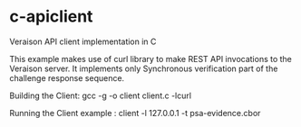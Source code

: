 # c-apiclient
Veraison API client implementation in C

This example makes use of curl library to make REST API invocations to the Veraison server.
It implements only Synchronous verification part of the challenge response sequence.

Building the Client:  gcc -g -o client client.c  -lcurl

Running the Client example : client -l 127.0.0.1 -t psa-evidence.cbor
